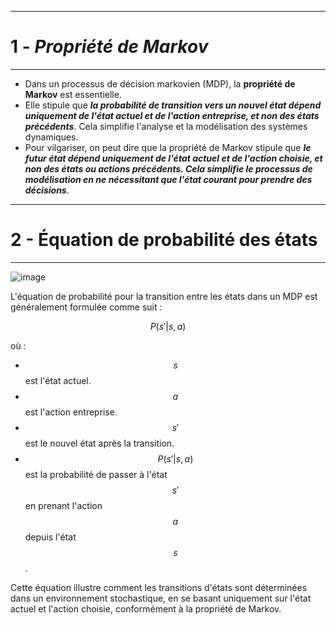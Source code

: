 -------------------------------------------------------
# 1 - *Propriété de Markov*
-------------------------------------------------------

- Dans un processus de décision markovien (MDP), la **propriété de Markov** est essentielle.
- Elle stipule que ***la probabilité de transition vers un nouvel état dépend uniquement de l'état actuel et de l'action entreprise, et non des états précédents***. Cela simplifie l'analyse et la modélisation des systèmes dynamiques.
- Pour vilgariser, on peut dire que la propriété de Markov stipule que ***le futur état dépend uniquement de l'état actuel et de l'action choisie, et non des états ou actions précédents. Cela simplifie le processus de modélisation en ne nécessitant que l'état courant pour prendre des décisions***.

-------------------------------------------------------
# 2 - **Équation de probabilité des états**
-------------------------------------------------------

![image](https://github.com/user-attachments/assets/d15de363-7c21-49d8-a87a-3aa7fd941eac)



L'équation de probabilité pour la transition entre les états dans un MDP est généralement formulée comme suit :

$$
P(s' | s, a)
$$

où :
- $$s$$ est l'état actuel.
- $$a$$ est l'action entreprise.
- $$s'$$ est le nouvel état après la transition.
- $$P(s' | s, a)$$ est la probabilité de passer à l'état $$s'$$ en prenant l'action $$a$$ depuis l'état $$s$$.

Cette équation illustre comment les transitions d'états sont déterminées dans un environnement stochastique, en se basant uniquement sur l'état actuel et l'action choisie, conformément à la propriété de Markov.
